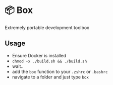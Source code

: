 # 📦 Box

Extremely portable development toolbox

## Usage

- Ensure Docker is installed
- `chmod +x ./build.sh && ./build.sh`
- wait..
- add the `box` function to your `.zshrc` or `.bashrc`
- navigate to a folder and just type `box`

